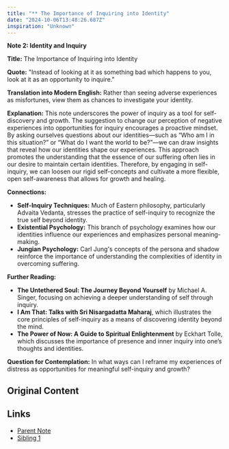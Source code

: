 ```yaml
---
title: "** The Importance of Inquiring into Identity"
date: "2024-10-06T13:48:26.687Z"
inspiration: "Unknown"
---
```


**Note 2: Identity and Inquiry**

**Title:** The Importance of Inquiring into Identity

**Quote:** "Instead of looking at it as something bad which happens to you, look at it as an opportunity to inquire."

**Translation into Modern English:** Rather than seeing adverse experiences as misfortunes, view them as chances to investigate your identity.

**Explanation:** This note underscores the power of inquiry as a tool for self-discovery and growth. The suggestion to change our perception of negative experiences into opportunities for inquiry encourages a proactive mindset. By asking ourselves questions about our identities—such as “Who am I in this situation?” or “What do I want the world to be?”—we can draw insights that reveal how our identities shape our experiences. This approach promotes the understanding that the essence of our suffering often lies in our desire to maintain certain identities. Therefore, by engaging in self-inquiry, we can loosen our rigid self-concepts and cultivate a more flexible, open self-awareness that allows for growth and healing.

**Connections:**
- **Self-Inquiry Techniques:** Much of Eastern philosophy, particularly Advaita Vedanta, stresses the practice of self-inquiry to recognize the true self beyond identity.
- **Existential Psychology:** This branch of psychology examines how our identities influence our experiences and emphasizes personal meaning-making.
- **Jungian Psychology:** Carl Jung's concepts of the persona and shadow reinforce the importance of understanding the complexities of identity in overcoming suffering.

**Further Reading:**
- **The Untethered Soul: The Journey Beyond Yourself** by Michael A. Singer, focusing on achieving a deeper understanding of self through inquiry.
- **I Am That: Talks with Sri Nisargadatta Maharaj**, which illustrates the core principles of self-inquiry as a means of discovering identity beyond the mind.
- **The Power of Now: A Guide to Spiritual Enlightenment** by Eckhart Tolle, which discusses the importance of presence and inner inquiry into one’s thoughts and identities.

**Question for Contemplation:** In what ways can I reframe my experiences of distress as opportunities for meaningful self-inquiry and growth?

## Original Content



## Links

- [Parent Note](/parent-note.md)
- [Sibling 1](/zettel1.md)
